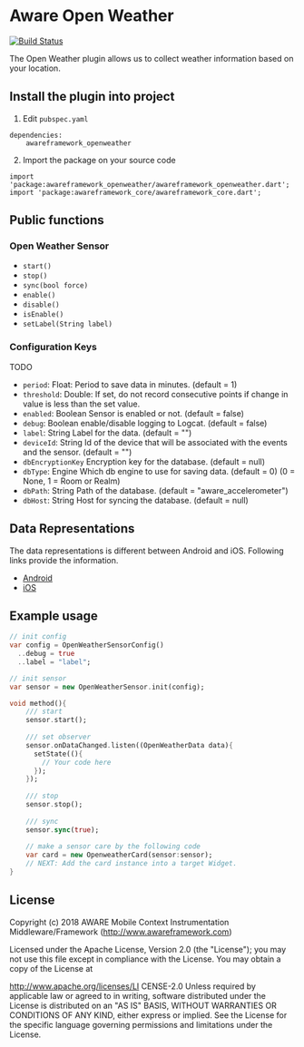 # Aware Open Weather

[![Build Status](https://travis-ci.org/awareframework/awareframework_openweather.svg?branch=master)](https://travis-ci.org/awareframework/awareframework_openweather)

The Open Weather plugin allows us to collect weather information based on your location.

## Install the plugin into project
1. Edit `pubspec.yaml`
```
dependencies:
    awareframework_openweather
```

2. Import the package on your source code
```
import 'package:awareframework_openweather/awareframework_openweather.dart';
import 'package:awareframework_core/awareframework_core.dart';
```

## Public functions
### Open Weather Sensor
- `start()`
- `stop()` 
- `sync(bool force)`
- `enable()`
- `disable()`
- `isEnable()`
- `setLabel(String label)`

### Configuration Keys
TODO
- `period`: Float: Period to save data in minutes. (default = 1)
- `threshold`: Double: If set, do not record consecutive points if change in value is less than the set value.
- `enabled`: Boolean Sensor is enabled or not. (default = false)
- `debug`: Boolean enable/disable logging to Logcat. (default = false)
- `label`: String Label for the data. (default = "")
- `deviceId`: String Id of the device that will be associated with the events and the sensor. (default = "")
- `dbEncryptionKey` Encryption key for the database. (default = null)
- `dbType`: Engine Which db engine to use for saving data. (default = 0) (0 = None, 1 = Room or Realm)
- `dbPath`: String Path of the database. (default = "aware_accelerometer")
- `dbHost`: String Host for syncing the database. (default = null)

## Data Representations
The data representations is different between Android and iOS. Following links provide the information.
- [Android](https://github.com/awareframework/com.awareframework.android.sensor.openweather)
- [iOS](https://github.com/awareframework/com.awareframework.ios.sensor.openweather)

## Example usage
```dart
// init config
var config = OpenWeatherSensorConfig()
  ..debug = true
  ..label = "label";

// init sensor
var sensor = new OpenWeatherSensor.init(config);

void method(){
    /// start 
    sensor.start();
    
    /// set observer
    sensor.onDataChanged.listen((OpenWeatherData data){
      setState((){
        // Your code here
      });
    });
    
    /// stop
    sensor.stop();
    
    /// sync
    sensor.sync(true);  
    
    // make a sensor care by the following code
    var card = new OpenweatherCard(sensor:sensor);
    // NEXT: Add the card instance into a target Widget.
}

```

## License
Copyright (c) 2018 AWARE Mobile Context Instrumentation Middleware/Framework (http://www.awareframework.com)

Licensed under the Apache License, Version 2.0 (the "License"); you may not use this file except in compliance with the License. You may obtain a copy of the License at

http://www.apache.org/licenses/LI
CENSE-2.0 Unless required by applicable law or agreed to in writing, software distributed under the License is distributed on an "AS IS" BASIS, WITHOUT WARRANTIES OR CONDITIONS OF ANY KIND, either express or implied. See the License for the specific language governing permissions and limitations under the License.
